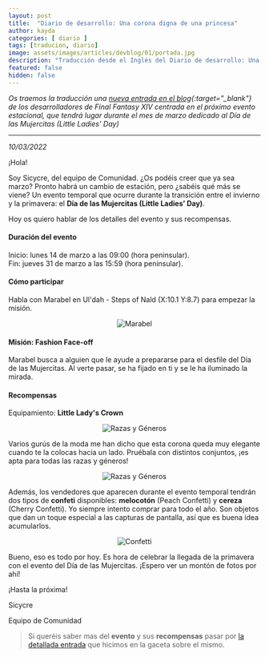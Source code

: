 ```yaml
---
layout: post
title:  "Diario de desarrollo: Una corona digna de una princesa"
author: kayda
categories: [ diario ]
tags: [traducion, diario]
image: assets/images/articles/devblog/01/portada.jpg
description: "Traducción desde el Inglés del Diario de desarrollo: Una corona digna de una princesa"
featured: false
hidden: false
---
```


*Os traemos la traducción una [nueva entrada en el blog](https://na.finalfantasyxiv.com/blog/003294.html){:target="_blank"} de los desarrolladores de Final Fantasy XIV centrada en el próximo evento estacional, que tendrá lugar durante el mes de marzo dedicado al Día de las Mujercitas (Little Ladies’ Day)*

<hr/>

*10/03/2022*

¡Hola!

Soy Sicycre, del equipo de Comunidad. ¿Os podéis creer que ya sea marzo? Pronto habrá un cambio de estación, pero ¿sabéis qué más se viene? Un evento temporal que ocurre durante la transición entre el invierno y la primavera: el **Día de las Mujercitas (Little Ladies’ Day)**.

Hoy os quiero hablar de los detalles del evento y sus recompensas.

#### Duración del evento

Inicio: lunes 14 de marzo a las 09:00 (hora peninsular).<br/>
Fin: jueves 31 de marzo a las 15:59 (hora peninsular).

#### Cómo participar

Habla con Marabel en Ul'dah - Steps of Nald (X:10.1 Y:8.7) para empezar la misión.

<p align="center">
    <img src="{{ site.baseurl }}/assets/images/articles/devblog/01/imagen_1.jpg" alt="Marabel"/>
</p>

#### Misión: Fashion Face-off

Marabel busca a alguien que le ayude a prepararse para el desfile del Día de las Mujercitas. Al verte pasar, se ha fijado en ti y se le ha iluminado la mirada.

#### Recompensas

Equipamiento: **Little Lady's Crown**

<p align="center">
    <img src="{{ site.baseurl }}/assets/images/articles/devblog/01/imagen_2.jpg" alt="Razas y Géneros"/>
</p>

Varios gurús de la moda me han dicho que esta corona queda muy elegante cuando te la colocas hacia un lado. Pruébala con distintos conjuntos, ¡es apta para todas las razas y géneros!

<p align="center">
    <img src="{{ site.baseurl }}/assets/images/articles/devblog/01/imagen_3.jpg" alt="Razas y Géneros"/>
</p>

Además, los vendedores que aparecen durante el evento temporal tendrán dos tipos de **confeti** disponibles: **melocotón** (Peach Confetti) y **cereza** (Cherry Confetti). Yo siempre intento comprar para todo el año. Son objetos que dan un toque especial a las capturas de pantalla, así que es buena idea acumularlos.

<p align="center">
    <img src="{{ site.baseurl }}/assets/images/articles/devblog/01/imagen_4.jpg" alt="Confetti"/>
</p>

Bueno, eso es todo por hoy. Es hora de celebrar la llegada de la primavera con el evento del Día de las Mujercitas. ¡Espero ver un montón de fotos por ahí!

¡Hasta la próxima!

Sicycre

Equipo de Comunidad

<blockquote>
Si queréis saber mas del <b>evento</b> y sus <b>recompensas</b> pasar por <a href="/little-ladies-2022">la detallada entrada</a> que hicimos en la gaceta sobre el mismo.
<blockquote>